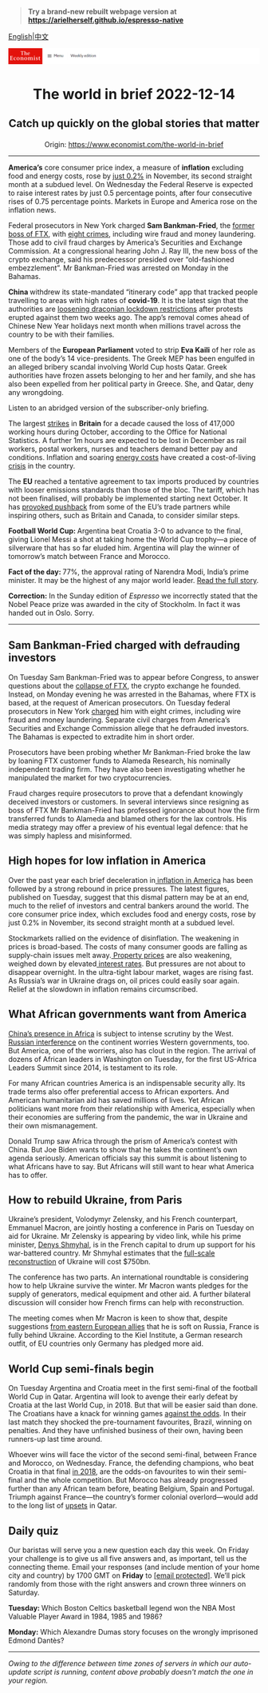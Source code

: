 > **Try a brand-new rebuilt webpage version at https://arielherself.github.io/espresso-native**

[English](https://github.com/arielherself/espresso/blob/main/README.md)|[中文](https://github-com.translate.goog/arielherself/espresso/blob/main/README.md?_x_tr_sl=en&_x_tr_tl=zh-CN&_x_tr_hl=zh-CN&_x_tr_pto=wapp)



![The Economist](menubar.png)

# <p align="center">The world in brief 2022-12-14</p>

## <p align="center">Catch up quickly on the global stories that matter</p>

<p align="center">Origin: <a href="https://www.economist.com/the-world-in-brief">https://www.economist.com/the-world-in-brief</a><hr>

<strong>America’s</strong> core consumer price index, a measure of <strong>inflation</strong> excluding food and energy costs, rose by [just 0.2%](https://www.economist.com/finance-and-economics/2022/12/13/americas-inflation-fever-may-be-breaking-at-last) in November, its second straight month at a subdued level. On Wednesday the Federal Reserve is expected to raise interest rates by just 0.5 percentage points, after four consecutive rises of 0.75 percentage points. Markets in Europe and America rose on the inflation news.

Federal prosecutors in New York charged <strong>Sam Bankman-Fried</strong>, the [former boss of FTX](https://www.economist.com/briefing/2022/11/17/the-failure-of-ftx-and-sam-bankman-fried-will-leave-deep-scars), with [eight crimes](https://www.economist.com/finance-and-economics/2022/12/13/sam-bankman-fried-faces-many-years-in-jail), including wire fraud and money laundering. Those add to civil fraud charges by America’s Securities and Exchange Commission. At a congressional hearing John J. Ray III, the new boss of the crypto exchange, said his predecessor presided over “old-fashioned embezzlement”. Mr Bankman-Fried was arrested on Monday in the Bahamas.

<strong>China </strong>withdrew its state-mandated “itinerary code” app that tracked people travelling to areas with high rates of <strong>covid-19</strong>. It is the latest sign that the authorities are [loosening draconian lockdown restrictions](https://www.economist.com/china/2022/12/13/how-chinese-people-are-dealing-with-the-spread-of-covid-19) after protests erupted against them two weeks ago. The app’s removal comes ahead of Chinese New Year holidays next month when millions travel across the country to be with their families.

Members of the <strong>European Parliament</strong> voted to strip <strong>Eva Kaili</strong> of her role as one of the body’s 14 vice-presidents. The Greek MEP has been engulfed in an alleged bribery scandal involving World Cup hosts Qatar. Greek authorities have frozen assets belonging to her and her family, and she has also been expelled from her political party in Greece. She, and Qatar, deny any wrongdoing. 

Listen to an abridged version of the subscriber-only briefing.

The largest [strikes](https://www.economist.com/britain/2022/12/13/both-the-british-government-and-the-unions-dig-in-on-train-strikes) in <strong>Britain</strong> for a decade caused the loss of 417,000 working hours during October, according to the Office for National Statistics. A further 1m hours are expected to be lost in December as rail workers, postal workers, nurses and teachers demand better pay and conditions. Inflation and soaring [energy costs](https://www.economist.com/britain/2022/11/24/britains-economic-outlook-is-very-gloomy) have created a cost-of-living [crisis](https://www.economist.com/britain/2022/12/12/the-strange-case-of-britains-demise) in the country. 

The <strong>EU</strong> reached a tentative agreement to tax imports produced by countries with looser emissions standards than those of the bloc. The tariff, which has not been finalised, will probably be implemented starting next October. It has [provoked pushback](https://www.economist.com/business/2021/08/07/the-eus-proposed-carbon-tariff-gets-a-mixed-reaction-from-industry) from some of the EU’s trade partners while inspiring others, such as Britain and Canada, to consider similar steps.

<strong>Football World Cup: </strong>Argentina beat Croatia 3-0 to advance to the final, giving Lionel Messi a shot at taking home the World Cup trophy—a piece of silverware that has so far eluded him. Argentina will play the winner of tomorrow’s match between France and Morocco.

<strong>Fact of the day: </strong>77%, the approval rating of Narendra Modi, India’s prime minister. It may be the highest of any major world leader. [Read the full story](https://www.economist.com/asia/2022/12/08/narendra-modis-tough-medicine).

<strong>Correction:</strong> In the Sunday edition of <em>Espresso</em> we incorrectly stated that the Nobel Peace prize was awarded in the city of Stockholm. In fact it was handed out in Oslo. Sorry.

----------

## Sam Bankman-Fried charged with defrauding investors

On Tuesday Sam Bankman-Fried was to appear before Congress, to answer questions about the [collapse of FTX](https://www.economist.com/finance-and-economics/2022/11/09/the-spectacular-fall-of-ftx-and-sam-bankman-fried), the crypto exchange he founded. Instead, on Monday evening he was arrested in the Bahamas, where FTX is based, at the request of American prosecutors. On Tuesday federal prosecutors in New York [charged](https://www.economist.com/graphic-detail/2022/12/13/sam-bankman-fried-is-charged-with-defrauding-investors) him with eight crimes, including wire fraud and money laundering. Separate civil charges from America’s Securities and Exchange Commission allege that he defrauded investors. The Bahamas is expected to extradite him in short order.

Prosecutors have been probing whether Mr Bankman-Fried broke the law by loaning FTX customer funds to Alameda Research, his nominally independent trading firm. They have also been investigating whether he manipulated the market for two cryptocurrencies. 

Fraud charges require prosecutors to prove that a defendant knowingly deceived investors or customers. In several interviews since resigning as boss of FTX Mr Bankman-Fried has professed ignorance about how the firm transferred funds to Alameda and blamed others for the lax controls. His media strategy may offer a preview of his eventual legal defence: that he was simply hapless and misinformed. 

## High hopes for low inflation in America

Over the past year each brief deceleration in[ inflation in America](https://www.economist.com/finance-and-economics/2022/10/19/why-inflation-refuses-to-go-away) has been followed by a strong rebound in price pressures<em>. </em>The latest figures, published on Tuesday, suggest that this dismal pattern may be at an end, much to the relief of investors and central bankers around the world. The core consumer price index, which excludes food and energy costs, rose by just 0.2% in November, its second straight month at a subdued level. 

Stockmarkets rallied on the evidence of disinflation. The weakening in prices is broad-based. The cost<em>s </em>of many consumer goods are falling as supply-chain issues melt away.[ Property prices](https://www.economist.com/finance-and-economics/2022/10/20/housing-markets-face-a-brutal-squeeze) are also weakening, weighed down by elevated[ interest rates](https://www.economist.com/finance-and-economics/2022/11/02/the-fed-delivers-another-jumbo-rate-rise-and-its-far-from-done). But pressures are not about to disappear overnight. In the ultra-tight labour market, wages are rising fast. As Russia’s war in Ukraine drags on, oil prices could easily soar again. Relief at the slowdown in inflation remains circumscribed.

## What African governments want from America

[China’s presence in Africa](https://www.economist.com/special-report/2022/05/20/the-chinese-african-relationship-is-important-to-both-sides-but-also-unbalanced) is subject to intense scrutiny by the West. [Russian interference](https://www.economist.com/middle-east-and-africa/2022/03/12/why-russia-wins-some-sympathy-in-africa-and-the-middle-east) on the continent worries Western governments, too. But America, one of the worriers, also has clout in the region. The arrival of dozens of African leaders in Washington on Tuesday, for the first US-Africa Leaders Summit since 2014, is testament to its role.

For many African countries America is an indispensable security ally. Its trade terms also offer preferential access to African exporters. And American humanitarian aid has saved millions of lives. Yet African politicians want more from their relationship with America, especially when their economies are suffering from the pandemic, the war in Ukraine and their own mismanagement. 

Donald Trump saw Africa through the prism of America’s contest with China. But Joe Biden wants to show that he takes the continent’s own agenda seriously. American officials say this summit is about listening to what Africans have to say. But Africans will still want to hear what America has to offer.

## How to rebuild Ukraine, from Paris

Ukraine’s president, Volodymyr Zelensky, and his French counterpart, Emmanuel Macron, are jointly hosting a conference in Paris on Tuesday on aid for Ukraine. Mr Zelensky is appearing by video link, while his prime minister, [Denys Shmyhal](https://www.economist.com/by-invitation/ukraines-prime-minister-says-reconstruction-planning-must-start-now/21808965), is in the French capital to drum up support for his war-battered country. Mr Shmyhal estimates that the [full-scale reconstruction](https://www.economist.com/international/2022/11/08/donors-are-already-mulling-a-marshall-plan-for-ukraine) of Ukraine will cost $750bn.

The conference has two parts. An international roundtable is considering how to help Ukraine survive the winter. Mr Macron wants pledges for the supply of generators, medical equipment and other aid. A further bilateral discussion will consider how French firms can help with reconstruction. 

The meeting comes when Mr Macron is keen to show that, despite suggestions [from eastern European allies](https://www.economist.com/europe/2022/06/14/emmanuel-macron-seeks-to-advertise-his-support-for-ukraine) that he is soft on Russia, France is fully behind Ukraine. According to the Kiel Institute, a German research outfit, of EU countries only Germany has pledged more aid.

## World Cup semi-finals begin

On Tuesday Argentina and Croatia meet in the first semi-final of the football World Cup in Qatar. Argentina will look to avenge their early defeat by Croatia at the last World Cup, in 2018. But that will be easier said than done. The Croatians have a knack for winning games [against the odds](https://www.economist.com/culture/2022/12/02/why-the-world-cups-first-stage-has-been-surprisingly-even). In their last match they shocked the pre-tournament favourites, Brazil, winning on penalties. And they have unfinished business of their own, having been runners-up last time around.

Whoever wins will face the victor of the second semi-final, between France and Morocco, on Wednesday. France, the defending champions, who beat Croatia in that final [in 2018](https://www.economist.com/leaders/2018/06/09/for-all-its-faults-the-world-cup-in-russia-is-worth-celebrating), are the odds-on favourites to win their semi-final and the whole competition. But Morocco has already progressed further than any African team before, beating Belgium, Spain and Portugal. Triumph against France—the country’s former colonial overlord—would add to the long list of [upsets](https://www.economist.com/graphic-detail/2022/12/09/qatars-world-cup-has-seen-the-biggest-upsets-in-recent-history) in Qatar.

## Daily quiz

Our baristas will serve you a new question each day this week. On Friday your challenge is to give us all five answers and, as important, tell us the connecting theme. Email your responses (and include mention of your home city and country) by 1700 GMT on <strong>Friday</strong> to [<span class="__cf_email__" data-cfemail="2d7c584457685e5d5f485e5e426d484e42434240445e59034e4240">[email&#160;protected]</span>](https://mail.google.com/mail/?view=cm&amp;fs=1&amp;tf=1&amp;to=QuizEspresso@economist.com). We’ll pick randomly from those with the right answers and crown three winners on Saturday.

<strong>Tuesday: </strong>Which Boston Celtics basketball legend won the NBA Most Valuable Player Award in 1984, 1985 and 1986?

<strong>Monday:</strong> Which Alexandre Dumas story focuses on the wrongly imprisoned Edmond Dantès?

----------

*Owing to the difference between time zones of servers in which our auto-update script is running, content above probably doesn't match the one in your region.*
